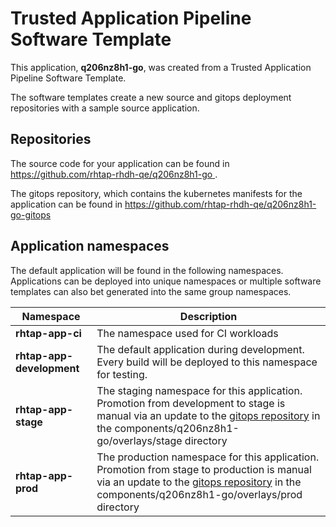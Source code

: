 # Trusted Application Pipeline Software Template

This application, **q206nz8h1-go**, was created from a Trusted Application Pipeline Software Template.

The software templates create a new source and gitops deployment repositories with a sample source application. 

## Repositories

The source code for your application can be found in [https://github.com/rhtap-rhdh-qe/q206nz8h1-go ](https://github.com/rhtap-rhdh-qe/q206nz8h1-go ).
 
The gitops repository, which contains the kubernetes manifests for the application can be found in 
[https://github.com/rhtap-rhdh-qe/q206nz8h1-go-gitops ](https://github.com/rhtap-rhdh-qe/q206nz8h1-go-gitops ) 

## Application namespaces 

The default application will be found in the following namespaces. Applications can be deployed into unique namespaces or multiple software templates can also bet generated into the same group namespaces.  

|  Namespace   |  Description   |  
| -------- | -------- |
| **rhtap-app-ci** | The namespace used for CI workloads |
| **rhtap-app-development** | The default application during development. Every build will be deployed to this namespace for testing. |
| **rhtap-app-stage** | The staging namespace for this application. Promotion from development to stage is manual via an update to the [gitops repository](https://github.com/rhtap-rhdh-qe/q206nz8h1-go-gitops ) in the components/q206nz8h1-go/overlays/stage directory |
| **rhtap-app-prod** | The production namespace for this application. Promotion from stage to production is manual via an update to the [gitops repository](https://github.com/rhtap-rhdh-qe/q206nz8h1-go-gitops ) in the components/q206nz8h1-go/overlays/prod directory |